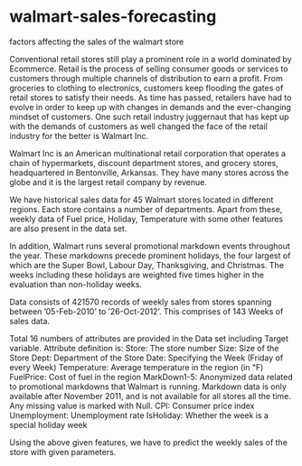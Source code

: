 # walmart-sales-forecasting
factors affecting the sales of the walmart store



Conventional retail stores still play a prominent role in a world dominated by Ecommerce. Retail is the process of selling consumer goods or services to customers through multiple channels of distribution to earn a profit. From groceries to clothing to electronics, customers keep flooding the gates of retail stores to satisfy their needs. As time has passed, retailers have had to evolve in order to keep up with changes in demands and the ever-changing mindset of customers. One such retail industry juggernaut that has kept up with the demands of customers as well changed the face of the retail industry for the better is Walmart Inc.

Walmart Inc is an American multinational retail corporation that operates a chain of hypermarkets, discount department stores, and grocery stores, headquartered in Bentonville, Arkansas. They have many stores across the globe and it is the largest retail company by revenue.

We have historical sales data for 45 Walmart stores located in different regions. Each store contains a number of departments. Apart from these, weekly data of Fuel price, Holiday, Temperature with some other features are also present in the data set.

In addition, Walmart runs several promotional markdown events throughout the year. These markdowns precede prominent holidays, the four largest of which are the Super Bowl, Labour Day, Thanksgiving, and Christmas. The weeks including these holidays are weighted five times higher in the evaluation than non-holiday weeks.

Data consists of 421570 records of weekly sales from stores spanning between ’05-Feb-2010’ to ’26-Oct-2012’. This comprises of 143 Weeks of sales data.

Total 16 numbers of attributes are provided in the Data set including Target variable. Attribute definition is:
Store: The store number
Size: Size of the Store
Dept: Department of the Store
Date: Specifying the Week (Friday of every Week)
Temperature: Average temperature in the region (in ℉)
FuelPrice: Cost of fuel in the region
MarkDown1-5: Anonymized data related to promotional markdowns that Walmart is running. Markdown data is only available after November 2011, and is not available for all stores all the time. Any missing value is marked with Null.
CPI: Consumer price index
Unemployment: Unemployment rate
IsHoliday: Whether the week is a special holiday week

Using the above given features, we have to predict the weekly sales of the store with given parameters.
